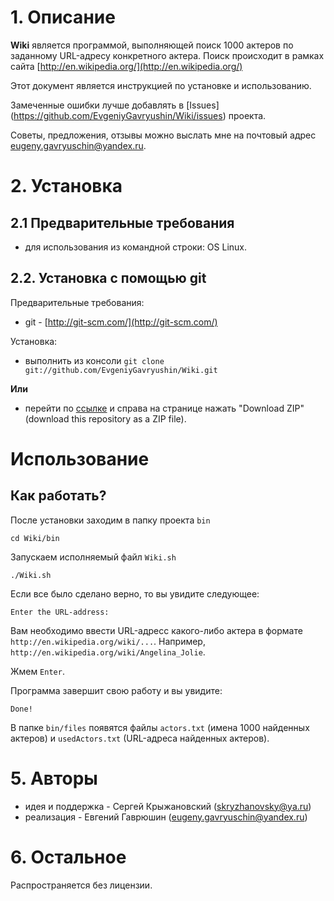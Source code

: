 # 1. Описание

**Wiki** является программой, выполняющей поиск 1000 актеров по заданному URL-адресу конкретного актера.
Поиск происходит в рамках сайта [http://en.wikipedia.org/](http://en.wikipedia.org/)

Этот документ является инструкцией по установке и использованию.

Замеченные ошибки лучше добавлять  в [Issues] (https://github.com/EvgeniyGavryushin/Wiki/issues) проекта.

Советы, предложения, отзывы можно выслать мне на почтовый адрес <eugeny.gavryuschin@yandex.ru>.

# 2. Установка

## 2.1 Предварительные требования

* для использования из командной строки: OS Linux.

## 2.2. Установка с помощью git 

Предварительные требования:

* git - [http://git-scm.com/](http://git-scm.com/)

Установка:

* выполнить из консоли `git clone git://github.com/EvgeniyGavryushin/Wiki.git`

**Или**

* перейти по [ссылке](https://github.com/EvgeniyGavryushin/Wiki) и справа на странице нажать "Download ZIP" (download this repository as a ZIP file).

# Использование

## Как работать?

После установки заходим в папку проекта `bin`

  `cd Wiki/bin`
  
Запускаем исполняемый файл `Wiki.sh`

  `./Wiki.sh`
  
Если все было сделано верно, то вы увидите следующее:

`Enter the URL-address:`

Вам необходимо ввести URL-адресс какого-либо актера в формате `http://en.wikipedia.org/wiki/...`. Например, `http://en.wikipedia.org/wiki/Angelina_Jolie`.

Жмем `Enter`. 

Программа завершит свою работу и вы увидите:

`Done!`

В папке `bin/files` появятся файлы `actors.txt` (имена 1000 найденных актеров) и `usedActors.txt` (URL-адреса найденных актеров).

# 5. Авторы
* идея и поддержка - Сергей Крыжановский (<skryzhanovsky@ya.ru>)
* реализация - Евгений Гаврюшин (<eugeny.gavryuschin@yandex.ru>)
               
# 6. Остальное
  
Распространяется без лицензии.
